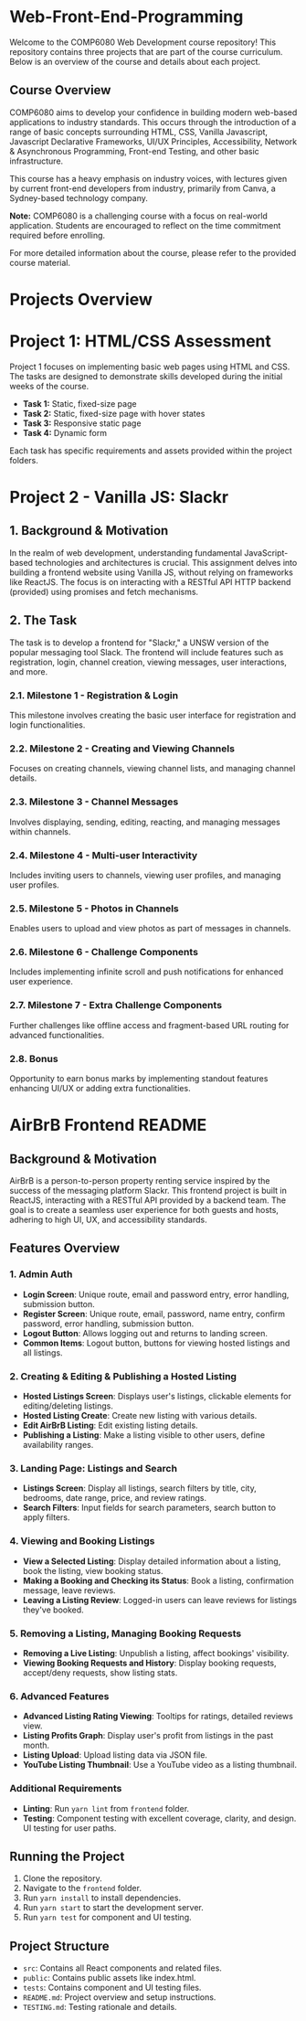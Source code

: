 # Web-Front-End-Programming

Welcome to the COMP6080 Web Development course repository! This repository contains three projects that are part of the course curriculum. Below is an overview of the course and details about each project.

## Course Overview

COMP6080 aims to develop your confidence in building modern web-based applications to industry standards. This occurs through the introduction of a range of basic concepts surrounding HTML, CSS, Vanilla Javascript, Javascript Declarative Frameworks, UI/UX Principles, Accessibility, Network & Asynchronous Programming, Front-end Testing, and other basic infrastructure.

This course has a heavy emphasis on industry voices, with lectures given by current front-end developers from industry, primarily from Canva, a Sydney-based technology company.

**Note:** COMP6080 is a challenging course with a focus on real-world application. Students are encouraged to reflect on the time commitment required before enrolling.

For more detailed information about the course, please refer to the provided course material.

# Projects Overview

# Project 1: HTML/CSS Assessment

Project 1 focuses on implementing basic web pages using HTML and CSS. The tasks are designed to demonstrate skills developed during the initial weeks of the course.

- **Task 1:** Static, fixed-size page
- **Task 2:** Static, fixed-size page with hover states
- **Task 3:** Responsive static page
- **Task 4:** Dynamic form

Each task has specific requirements and assets provided within the project folders.


# Project 2 - Vanilla JS: Slackr

## 1. Background & Motivation

In the realm of web development, understanding fundamental JavaScript-based technologies and architectures is crucial. This assignment delves into building a frontend website using Vanilla JS, without relying on frameworks like ReactJS. The focus is on interacting with a RESTful API HTTP backend (provided) using promises and fetch mechanisms.

## 2. The Task

The task is to develop a frontend for "Slackr," a UNSW version of the popular messaging tool Slack. The frontend will include features such as registration, login, channel creation, viewing messages, user interactions, and more.

### 2.1. Milestone 1 - Registration & Login

This milestone involves creating the basic user interface for registration and login functionalities.

### 2.2. Milestone 2 - Creating and Viewing Channels

Focuses on creating channels, viewing channel lists, and managing channel details.

### 2.3. Milestone 3 - Channel Messages

Involves displaying, sending, editing, reacting, and managing messages within channels.

### 2.4. Milestone 4 - Multi-user Interactivity

Includes inviting users to channels, viewing user profiles, and managing user profiles.

### 2.5. Milestone 5 - Photos in Channels

Enables users to upload and view photos as part of messages in channels.

### 2.6. Milestone 6 - Challenge Components

Includes implementing infinite scroll and push notifications for enhanced user experience.

### 2.7. Milestone 7 - Extra Challenge Components

Further challenges like offline access and fragment-based URL routing for advanced functionalities.

### 2.8. Bonus

Opportunity to earn bonus marks by implementing standout features enhancing UI/UX or adding extra functionalities.

# AirBrB Frontend README

## Background & Motivation

AirBrB is a person-to-person property renting service inspired by the success of the messaging platform Slackr. This frontend project is built in ReactJS, interacting with a RESTful API provided by a backend team. The goal is to create a seamless user experience for both guests and hosts, adhering to high UI, UX, and accessibility standards.

## Features Overview

### 1. Admin Auth

- **Login Screen**: Unique route, email and password entry, error handling, submission button.
- **Register Screen**: Unique route, email, password, name entry, confirm password, error handling, submission button.
- **Logout Button**: Allows logging out and returns to landing screen.
- **Common Items**: Logout button, buttons for viewing hosted listings and all listings.

### 2. Creating & Editing & Publishing a Hosted Listing

- **Hosted Listings Screen**: Displays user's listings, clickable elements for editing/deleting listings.
- **Hosted Listing Create**: Create new listing with various details.
- **Edit AirBrB Listing**: Edit existing listing details.
- **Publishing a Listing**: Make a listing visible to other users, define availability ranges.

### 3. Landing Page: Listings and Search

- **Listings Screen**: Display all listings, search filters by title, city, bedrooms, date range, price, and review ratings.
- **Search Filters**: Input fields for search parameters, search button to apply filters.

### 4. Viewing and Booking Listings

- **View a Selected Listing**: Display detailed information about a listing, book the listing, view booking status.
- **Making a Booking and Checking its Status**: Book a listing, confirmation message, leave reviews.
- **Leaving a Listing Review**: Logged-in users can leave reviews for listings they've booked.

### 5. Removing a Listing, Managing Booking Requests

- **Removing a Live Listing**: Unpublish a listing, affect bookings' visibility.
- **Viewing Booking Requests and History**: Display booking requests, accept/deny requests, show listing stats.

### 6. Advanced Features

- **Advanced Listing Rating Viewing**: Tooltips for ratings, detailed reviews view.
- **Listing Profits Graph**: Display user's profit from listings in the past month.
- **Listing Upload**: Upload listing data via JSON file.
- **YouTube Listing Thumbnail**: Use a YouTube video as a listing thumbnail.

### Additional Requirements

- **Linting**: Run `yarn lint` from `frontend` folder.
- **Testing**: Component testing with excellent coverage, clarity, and design. UI testing for user paths.

## Running the Project

1. Clone the repository.
2. Navigate to the `frontend` folder.
3. Run `yarn install` to install dependencies.
4. Run `yarn start` to start the development server.
5. Run `yarn test` for component and UI testing.

## Project Structure

- `src`: Contains all React components and related files.
- `public`: Contains public assets like index.html.
- `tests`: Contains component and UI testing files.
- `README.md`: Project overview and setup instructions.
- `TESTING.md`: Testing rationale and details.


